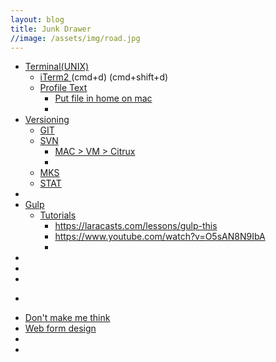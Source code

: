 ```yaml
---
layout: blog
title: Junk Drawer
//image: /assets/img/road.jpg
---
```


<article>
	<ul class="ui">
		<li><a href="">Terminal(UNIX)</a>
			<ul>
				<li><a href="http://iterm2.com/"> iTerm2 </a>
					<span>(cmd+d)</span>
					<span>(cmd+shift+d)</span>
				</li>
				<li><a href=""> Profile Text </a>
					<ul>
						<li><a href=""> Put file in home on mac </a></li>
						<li><a href=""></a></li>
					</ul>
				</li>
			</ul>
		</li>
		<li><a href="">Versioning</a>
			<ul>
				<li><a href=""> GIT </a></li>
				<li><a href=""> SVN </a>
					<ul>
						<li><a href=""> MAC > VM > Citrux </a></li>
						<li><a href=""></a></li>
					</ul>
				</li>
				<li><a href=""> MKS </a></li>
				<li><a href=""> STAT </a></li>
			</ul>
		</li>
		<li><a href=""></a></li>
		<li><a href="">Gulp</a>
			<ul>
				<li><a href=""> Tutorials </a>
					<ul>
						<li><a href="https://laracasts.com/lessons/gulp-this">https://laracasts.com/lessons/gulp-this</a></li>
						<li><a href="https://www.youtube.com/watch?v=O5sAN8N9IbA">https://www.youtube.com/watch?v=O5sAN8N9IbA</a></li>
						<li><a href=""></a></li>
					</ul>
				</li>
			</ul>
		</li>
		<li><a href=""></a></li>
		<li><a href=""></a></li>
		<li><a href=""></a></li>
	</ul>
	<ul class="ux">
		<li><a href=""></a></li>
	</ul>
	<ul class="books">
		<li><a href="">Don't make me think</a></li>
		<li><a href="">Web form design</a></li>
		<li><a href=""></a></li>
		<li><a href=""></a></li>
	</ul>
</article>